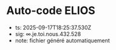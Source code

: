 # Auto-code ELIOS
- ts: 2025-09-17T18:25:37.530Z
- sig: ∞.je.toi.nous.432.528
- note: fichier généré automatiquement